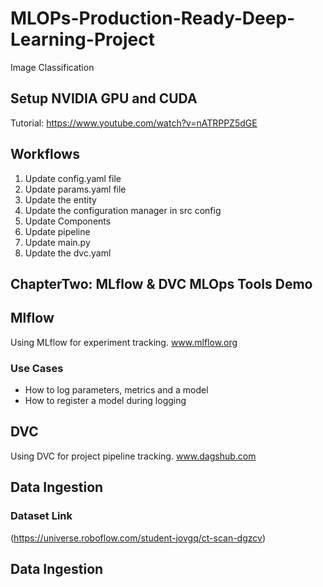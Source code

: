 # MLOPs-Production-Ready-Deep-Learning-Project
Image Classification

## Setup NVIDIA GPU and CUDA
Tutorial: https://www.youtube.com/watch?v=nATRPPZ5dGE



## Workflows

1. Update config.yaml file
2. Update params.yaml file
3. Update the entity
4. Update the configuration manager in src config
5. Update Components
6. Update pipeline
7. Update main.py
8. Update the dvc.yaml


## ChapterTwo: MLflow & DVC MLOps Tools Demo

## Mlflow
Using MLflow for experiment tracking. www.mlflow.org

### Use Cases
* How to log parameters, metrics and a model
* How to register a model during logging


## DVC
Using DVC for project pipeline tracking.
www.dagshub.com


## Data Ingestion

### Dataset Link
(https://universe.roboflow.com/student-jovgq/ct-scan-dgzcv)

## Data Ingestion


